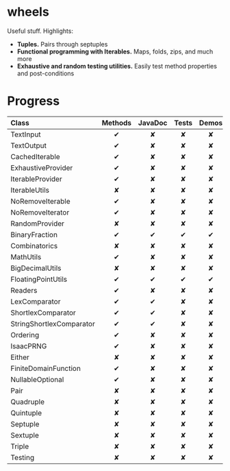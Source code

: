 wheels
======

Useful stuff. Highlights:
* <b>Tuples.</b> Pairs through septuples
* <b>Functional programming with Iterables.</b> Maps, folds, zips, and much more
* <b>Exhaustive and random testing utilities.</b> Easily test method properties and post-conditions 

Progress
========

| Class                      | Methods | JavaDoc | Tests | Demos | Properties |
|:---------------------------|:-------:|:-------:|:-----:|:-----:|:----------:|
| TextInput                  | ✔       | ✘       | ✘     | ✘     | ✘          |
| TextOutput                 | ✔       | ✘       | ✘     | ✘     | ✘          |
| CachedIterable             | ✔       | ✘       | ✘     | ✘     | ✘          |
| ExhaustiveProvider         | ✔       | ✘       | ✘     | ✘     | ✘          |
| IterableProvider           | ✔       | ✘       | ✘     | ✘     | ✘          |
| IterableUtils              | ✘       | ✘       | ✘     | ✘     | ✘          |
| NoRemoveIterable           | ✔       | ✘       | ✘     | ✘     | ✘          |
| NoRemoveIterator           | ✔       | ✘       | ✘     | ✘     | ✘          |
| RandomProvider             | ✘       | ✘       | ✘     | ✘     | ✘          |
| BinaryFraction             | ✔       | ✔       | ✔     | ✔     | ✔          |
| Combinatorics              | ✘       | ✘       | ✘     | ✘     | ✘          |
| MathUtils                  | ✔       | ✘       | ✘     | ✘     | ✘          |
| BigDecimalUtils            | ✘       | ✘       | ✘     | ✘     | ✘          |
| FloatingPointUtils         | ✔       | ✔       | ✔     | ✔     | ✔          |
| Readers                    | ✔       | ✘       | ✘     | ✘     | ✘          |
| LexComparator              | ✔       | ✔       | ✘     | ✘     | ✘          |
| ShortlexComparator         | ✔       | ✔       | ✘     | ✘     | ✘          |
| StringShortlexComparator   | ✔       | ✔       | ✘     | ✘     | ✘          |
| Ordering                   | ✔       | ✘       | ✘     | ✘     | ✘          |
| IsaacPRNG                  | ✔       | ✘       | ✘     | ✘     | ✘          |
| Either                     | ✘       | ✘       | ✘     | ✘     | ✘          |
| FiniteDomainFunction       | ✔       | ✘       | ✘     | ✘     | ✘          |
| NullableOptional           | ✔       | ✘       | ✘     | ✘     | ✘          |
| Pair                       | ✘       | ✘       | ✘     | ✘     | ✘          |
| Quadruple                  | ✘       | ✘       | ✘     | ✘     | ✘          |
| Quintuple                  | ✘       | ✘       | ✘     | ✘     | ✘          |
| Septuple                   | ✘       | ✘       | ✘     | ✘     | ✘          |
| Sextuple                   | ✘       | ✘       | ✘     | ✘     | ✘          |
| Triple                     | ✘       | ✘       | ✘     | ✘     | ✘          |
| Testing                    | ✘       | ✘       | ✘     | ✘     | ✘          |
